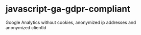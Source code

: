 # javascript-ga-gdpr-compliant
Google Analytics without cookies, anonymized ip addresses and anonymized clientId
